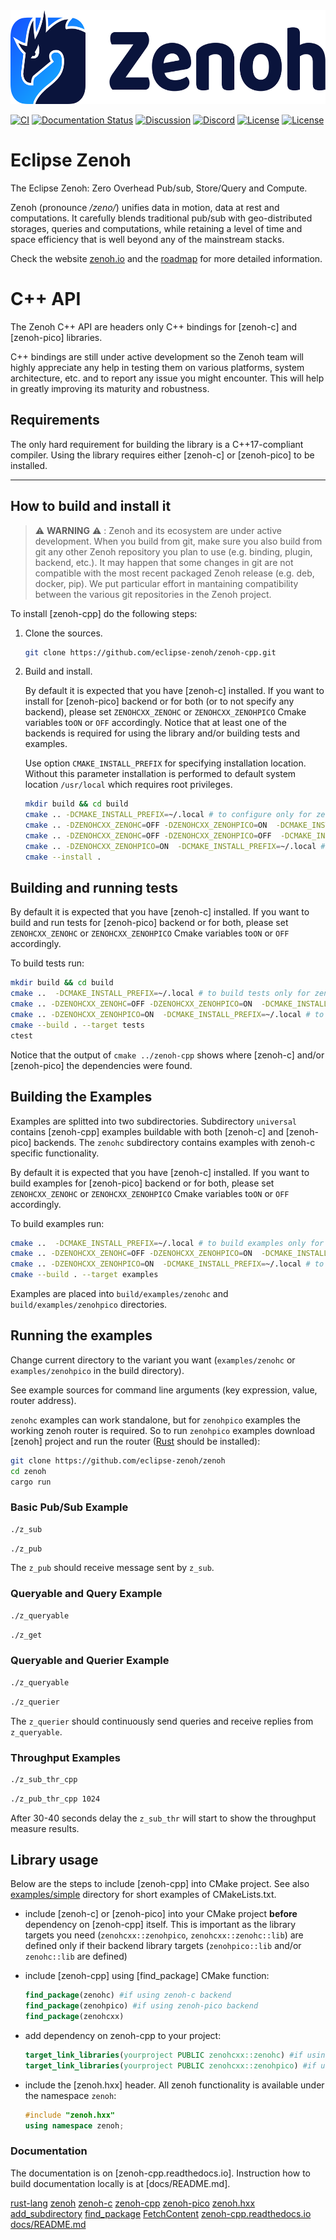 <img src="https://raw.githubusercontent.com/eclipse-zenoh/zenoh/master/zenoh-dragon.png" height="150">

[![CI](https://github.com/eclipse-zenoh/zenoh-cpp/workflows/CI/badge.svg)](https://github.com/eclipse-zenoh/zenoh-cpp/actions?query=workflow%3A%22CI%22)
[![Documentation Status](https://readthedocs.org/projects/zenoh-cpp/badge/?version=latest)](https://zenoh-cpp.readthedocs.io/en/latest/?badge=latest)
[![Discussion](https://img.shields.io/badge/discussion-on%20github-blue)](https://github.com/eclipse-zenoh/roadmap/discussions)
[![Discord](https://img.shields.io/badge/chat-on%20discord-blue)](https://discord.gg/2GJ958VuHs)
[![License](https://img.shields.io/badge/License-EPL%202.0-blue)](https://choosealicense.com/licenses/epl-2.0/)
[![License](https://img.shields.io/badge/License-Apache%202.0-blue.svg)](https://opensource.org/licenses/Apache-2.0)

# Eclipse Zenoh

The Eclipse Zenoh: Zero Overhead Pub/sub, Store/Query and Compute.

Zenoh (pronounce _/zeno/_) unifies data in motion, data at rest and computations. It carefully blends traditional pub/sub with geo-distributed storages, queries and computations, while retaining a level of time and space efficiency that is well beyond any of the mainstream stacks.

Check the website [zenoh.io](http://zenoh.io) and the [roadmap](https://github.com/eclipse-zenoh/roadmap) for more detailed information.

# C++ API

The Zenoh C++ API are headers only C++ bindings for [zenoh-c] and [zenoh-pico] libraries.

C++ bindings are still under active development so the Zenoh team will highly appreciate any help in testing them on various platforms, system architecture, etc. and to report any issue you might encounter. This will help in greatly improving its maturity and robustness.

## Requirements

The only hard requirement for building the library is a C++17-compliant compiler.
Using the library requires either [zenoh-c] or [zenoh-pico] to be installed.

-------------------------------

## How to build and install it

> :warning: **WARNING** :warning: : Zenoh and its ecosystem are under active development. When you build from git, make sure you also build from git any other Zenoh repository you plan to use (e.g. binding, plugin, backend, etc.). It may happen that some changes in git are not compatible with the most recent packaged Zenoh release (e.g. deb, docker, pip). We put particular effort in mantaining compatibility between the various git repositories in the Zenoh project.

To install [zenoh-cpp] do the following steps:

1. Clone the sources.

   ```bash
   git clone https://github.com/eclipse-zenoh/zenoh-cpp.git
   ```

2. Build and install.

   By default it is expected that you have [zenoh-c] installed. If you want to install for [zenoh-pico] backend or for both (or to not specify any backend), please set `ZENOHCXX_ZENOHC` or `ZENOHCXX_ZENOHPICO` Cmake variables to`ON` or `OFF` accordingly. Notice that at least one of the backends is required for using the library and/or building tests and examples.

   Use option `CMAKE_INSTALL_PREFIX` for specifying installation location. Without this parameter installation is performed to default system location `/usr/local` which requires root privileges.

    ```bash
    mkdir build && cd build
    cmake .. -DCMAKE_INSTALL_PREFIX=~/.local # to configure only for zenoh-c backend
    cmake .. -DZENOHCXX_ZENOHC=OFF -DZENOHCXX_ZENOHPICO=ON  -DCMAKE_INSTALL_PREFIX=~/.local # to configure  only for zenoh-pico backend
    cmake .. -DZENOHCXX_ZENOHC=OFF -DZENOHCXX_ZENOHPICO=OFF  -DCMAKE_INSTALL_PREFIX=~/.local # to configure for none of the backends
    cmake .. -DZENOHCXX_ZENOHPICO=ON  -DCMAKE_INSTALL_PREFIX=~/.local # to configure for both backends
    cmake --install .
    ```

## Building and running tests

By default it is expected that you have [zenoh-c] installed. If you want to build and run tests for [zenoh-pico] backend or for both, please set `ZENOHCXX_ZENOHC` or `ZENOHCXX_ZENOHPICO` Cmake variables to`ON` or `OFF` accordingly.

To build tests run:

```bash
mkdir build && cd build
cmake ..  -DCMAKE_INSTALL_PREFIX=~/.local # to build tests only for zenoh-c backend
cmake .. -DZENOHCXX_ZENOHC=OFF -DZENOHCXX_ZENOHPICO=ON  -DCMAKE_INSTALL_PREFIX=~/.local # to build tests only for zenoh-pico backend
cmake .. -DZENOHCXX_ZENOHPICO=ON  -DCMAKE_INSTALL_PREFIX=~/.local # to build tests for both backends
cmake --build . --target tests
ctest
```

Notice that the output of `cmake ../zenoh-cpp` shows where [zenoh-c] and/or [zenoh-pico] the dependencies were found.

## Building the Examples

Examples are splitted into two subdirectories. Subdirectory `universal` contains [zenoh-cpp] examples buildable with both [zenoh-c] and [zenoh-pico] backends. The `zenohc` subdirectory contains examples with zenoh-c specific functionality.

By default it is expected that you have [zenoh-c] installed. If you want to build examples for [zenoh-pico] backend or for both, please set `ZENOHCXX_ZENOHC` or `ZENOHCXX_ZENOHPICO` Cmake variables to`ON` or `OFF` accordingly.

To build examples run:

```bash
cmake ..  -DCMAKE_INSTALL_PREFIX=~/.local # to build examples only for zenoh-c backend
cmake .. -DZENOHCXX_ZENOHC=OFF -DZENOHCXX_ZENOHPICO=ON  -DCMAKE_INSTALL_PREFIX=~/.local # to build examples only for zenoh-pico backend
cmake .. -DZENOHCXX_ZENOHPICO=ON  -DCMAKE_INSTALL_PREFIX=~/.local # to build examples for both backends
cmake --build . --target examples
```

Examples are placed into `build/examples/zenohc` and `build/examples/zenohpico` directories.

## Running the examples

Change current directory to the variant you want (`examples/zenohc` or `examples/zenohpico` in the build directory).

See example sources for command line arguments (key expression, value, router address).

`zenohc` examples can work standalone, but for `zenohpico` examples the working zenoh router is required. So to run `zenohpico` examples download [zenoh] project and run the router ([Rust](rust-lang) should be installed):

```bash
git clone https://github.com/eclipse-zenoh/zenoh
cd zenoh
cargo run
```

### Basic Pub/Sub Example

```bash
./z_sub
```

```bash
./z_pub
```

The `z_pub` should receive message sent by `z_sub`.

### Queryable and Query Example

```bash
./z_queryable
```

```bash
./z_get
```

### Queryable and Querier Example

```bash
./z_queryable
```

```bash
./z_querier
```

The `z_querier` should continuously send queries and receive replies from `z_queryable`.

### Throughput Examples

```bash
./z_sub_thr_cpp
```

```bash
./z_pub_thr_cpp 1024
```

After 30-40 seconds delay the `z_sub_thr` will start to show the throughput measure results.

## Library usage

Below are the steps to include [zenoh-cpp] into CMake project. See also [examples/simple](examples/simple) directory for short examples of CMakeLists.txt.

- include [zenoh-c] or [zenoh-pico] into your CMake project **before** dependency on [zenoh-cpp] itself.
  This is important as the library targets you need (`zenohcxx::zenohpico`, `zenohcxx::zenohc::lib`) are defined only if their backend library targets (`zenohpico::lib` and/or `zenohc::lib` are defined)

- include [zenoh-cpp] using [find_package] CMake function:

  ```cmake
  find_package(zenohc) #if using zenoh-c backend
  find_package(zenohpico) #if using zenoh-pico backend
  find_package(zenohcxx)
  ```

- add dependency on zenoh-cpp to your project:

  ```cmake
  target_link_libraries(yourproject PUBLIC zenohcxx::zenohc) #if using zenoh-c backend
  target_link_libraries(yourproject PUBLIC zenohcxx::zenohpico) #if using zenoh-pico backend
  ```

- include the [zenoh.hxx] header. All zenoh functionality is available under the namespace `zenoh`:

  ```c++
  #include "zenoh.hxx"
  using namespace zenoh;
  ```

### Documentation

The documentation is on [zenoh-cpp.readthedocs.io].
Instruction how to build documentation locally is at [docs/README.md].

[rust-lang](https://www.rust-lang.org)
[zenoh](https://github.com/eclipse-zenoh/zenoh)
[zenoh-c](https://github.com/eclipse-zenoh/zenoh-c)
[zenoh-cpp](https://github.com/eclipse-zenoh/zenoh-cpp)
[zenoh-pico](https://github.com/eclipse-zenoh/zenoh-pico)
[zenoh.hxx](https://github.com/eclipse-zenoh/zenoh-cpp/blob/main/include/zenoh.hxx)
[add_subdirectory](https://cmake.org/cmake/help/latest/command/add_subdirectory.html)
[find_package](https://cmake.org/cmake/help/latest/command/find_package.html)
[FetchContent](https://cmake.org/cmake/help/latest/module/FetchContent.html)
[zenoh-cpp.readthedocs.io](https://zenoh-cpp.readthedocs.io)
[docs/README.md](https://github.com/eclipse-zenoh/zenoh-cpp/blob/main/docs/README.md)
